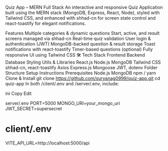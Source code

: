 Quiz App – MERN Full Stack
An interactive and responsive Quiz Application built using the MERN stack (MongoDB, Express, React, Node), styled with Tailwind CSS, and enhanced with shhad-cn for screen state control and react-toastify for elegant notifications.

 Features
Multiple categories & dynamic questions
Start, active, and result screens managed via shhad-cn
Real-time quiz validation
User login & authentication (JWT)
MongoDB-backed question & result storage
Toast notifications with react-toastify
Timer-based questions (optional)
Fully responsive UI using Tailwind CSS
🛠️ Tech Stack
Frontend	Backend	Database	Styling	Utils & Libraries
React.js	Node.js	MongoDB	Tailwind CSS	shhad-cn, react-toastify
Axios	Express.js	Mongoose		JWT, dotenv
Folder Structure
Setup Instructions
Prerequisites
Node.js
MongoDB
npm / yarn
Clone & Install
git clone https://github.com/suryanag0999/quiz-app.git
cd quiz-app
In both /client/.env and /server/.env, include:

ini
Copy
Edit

 server/.env
PORT=5000
MONGO_URI=your_mongo_uri
JWT_SECRET=supersecret

# client/.env
VITE_API_URL=http://localhost:5000/api
